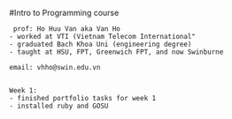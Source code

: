  #Intro to Programming course 
	
	 prof: Ho Huu Van aka Van Ho
	- worked at VTI (Vietnam Telecom International" 
	- graduated Bach Khoa Uni (engineering degree)
	- taught at HSU, FPT, Greenwich FPT, and now Swinburne

	email: vhho@swin.edu.vn 


	Week 1:
	- finished portfolio tasks for week 1
	- installed ruby and GOSU 
